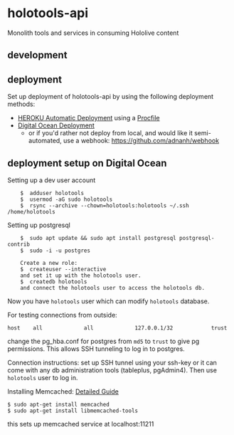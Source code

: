 # holotools-api
Monolith tools and services in consuming Hololive content


## development

## deployment

Set up deployment of holotools-api by using the following deployment methods:

- [HEROKU Automatic Deployment](https://devcenter.heroku.com/articles/github-integration#automatic-deploys) using a [Procfile](https://devcenter.heroku.com/articles/preparing-a-codebase-for-heroku-deployment#3-add-a-procfile)
- [Digital Ocean Deployment](https://www.digitalocean.com/community/tutorials/how-to-set-up-automatic-deployment-with-git-with-a-vps)
  - or if you'd rather not deploy from local, and would like it semi-automated, use a webhook: https://github.com/adnanh/webhook


## deployment setup on Digital Ocean

Setting up a dev user account
```
    $  adduser holotools
    $  usermod -aG sudo holotools
    $  rsync --archive --chown=holotools:holotools ~/.ssh /home/holotools
```

Setting up postgresql
```
    $  sudo apt update && sudo apt install postgresql postgresql-contrib
    $  sudo -i -u postgres

    Create a new role:
    $  createuser --interactive
    and set it up with the holotools user.
    $  createdb holotools
    and connect the holotools user to access the holotools db.
```

Now you have `holotools` user which can modify `holotools` database.

For testing connections from outside:
```
host    all             all             127.0.0.1/32            trust
``` 
change the pg_hba.conf for postgres from `md5` to `trust` to give pg permissions. This allows SSH tunneling to log in to postgres.

Connection instructions: set up SSH tunnel using your ssh-key or it can come with any db administration tools (tableplus, pgAdmin4). Then use `holotools` user to log in.


Installing Memcached: [Detailed Guide](https://www.digitalocean.com/community/tutorials/how-to-install-and-secure-memcached-on-ubuntu-16-04)
```
$ sudo apt-get install memcached
$ sudo apt-get install libmemcached-tools
```
this sets up memcached service at localhost:11211

